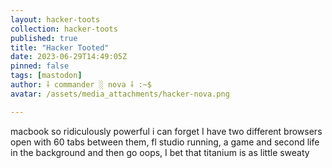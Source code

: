 ```yaml
---
layout: hacker-toots
collection: hacker-toots
published: true
title: "Hacker Tooted"
date: 2023-06-29T14:49:05Z
pinned: false
tags: [mastodon]
author: ⸸ commander ░ nova ⸸ :~$
avatar: /assets/media_attachments/hacker-nova.png

---
```


<p>macbook so ridiculously powerful i can forget I have two different browsers open with 60 tabs between them, fl studio running, a game and second life in the background and then go oops, I bet that titanium is as little sweaty</p>


